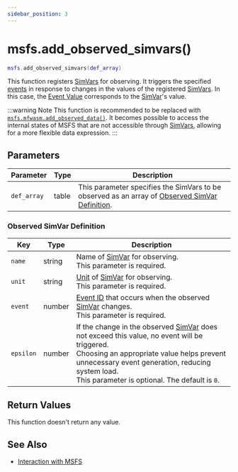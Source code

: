 ```yaml
---
sidebar_position: 3
---
```


# msfs.add_observed_simvars()
```lua
msfs.add_observed_simvars(def_array)
```
This function registers [SimVars](https://docs.flightsimulator.com/html/Programming_Tools/SimVars/Simulation_Variables.htm) for observing.
It triggers the specified [events](/guide/event-action-mapping#event) in response to changes in the values of the registered [SimVars](https://docs.flightsimulator.com/html/Programming_Tools/SimVars/Simulation_Variables.htm).
In this case, the [Event Value](/guide/event-action-mapping#event) corresponds to the [SimVar](https://docs.flightsimulator.com/html/Programming_Tools/SimVars/Simulation_Variables.htm)'s value.

:::warning Note
This function is recommended to be replaced with [`msfs.mfwasm.add_observed_data()`](/libs/msfs/msfs_mfwasm_add_observed_data). It becomes possible to access the internal states of MSFS that are not accessible through [SimVars](https://docs.flightsimulator.com/html/Programming_Tools/SimVars/Simulation_Variables.htm), allowing for a more flexible data expression.
:::

## Parameters
|Parameter|Type|Description|
|-|-|-|
|`def_array`|table|This parameter specifies the SimVars to be observed as an array of  [Observed SimVar Definition](#observed-simvar-definition).


### Observed SimVar Definition
|Key|Type|Description|
|-|-|-|
|`name`|string|Name of [SimVar](https://docs.flightsimulator.com/html/Programming_Tools/SimVars/Simulation_Variables.htm) for observing.<br/>This parameter is required.
|`unit`|string|[Unit](https://docs.flightsimulator.com/html/Programming_Tools/SimVars/Simulation_Variable_Units.htm) of [SimVar](https://docs.flightsimulator.com/html/Programming_Tools/SimVars/Simulation_Variables.htm) for observing.<br/>This parameter is required.
|`event`|number|[Event ID](/guide/event-action-mapping#event) that occurs when the observed [SimVar](https://docs.flightsimulator.com/html/Programming_Tools/SimVars/Simulation_Variables.htm) changes.<br/>This parameter is required.
|`epsilon`|number|If the change in the observed [SimVar](https://docs.flightsimulator.com/html/Programming_Tools/SimVars/Simulation_Variables.htm) does not exceed this value, no event will be triggered.<br/>Choosing an appropriate value helps prevent unnecessary event generation, reducing system load.<br/>This parameter is optional. The default is `0`.


## Return Values
This function doesn't return any value.

## See Also
- [Interaction with MSFS](/guide/msfs)
